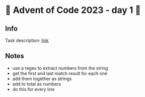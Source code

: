 # 🎄 Advent of Code 2023 - day 1 🎄

## Info

Task description: [link](https://adventofcode.com/2023/day/1)

## Notes

- use a regex to extract numbers from the string
- get the first and last match result for each one
- add them together as strings
- add to total as numbers
- do this for every line
